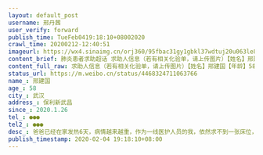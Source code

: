 ```yaml
---
layout: default_post
username: 邢丹茜
user_verify: forward
publish_time: TueFeb0419:18:10+08002020
crawl_time: 20200212-12:40:51
imageurl: https://wx4.sinaimg.cn/orj360/95fbac31gy1gbkl37wdtuj20u063le85.jpg
content_brief: 肺炎患者求助超话 求助人信息（若有相关化验单，请上传图片）【姓名】邢建国【年龄】58【所在城市】武汉【所在小区、社区】保利新武昌【患病时间】2020.1.26【联系方式】●●●【其他紧急联系人】●●●【病情描述】爸爸已经在家发热6天，病情越来越重，作为一线医护人员的我， ...全文
content_full_raw: 求助人信息（若有相关化验单，请上传图片）【姓名】邢建国【年龄】58【所在城市】武汉【所在小区、社区】保利新武昌【患病时间】2020.1.26【联系方式】●●●【其他紧急联系人】●●●【病情描述】爸爸已经在家发热6天，病情越来越重，作为一线医护人员的我，依然求不到一张床位，请大家帮帮我武汉
status_url: https://m.weibo.cn/status/4468324711063766
name_: 邢建国
age_: 58
city_: 武汉
address_: 保利新武昌
since_: 2020.1.26
tel_: ●●●
tel2_: ●●●
desc_: 爸爸已经在家发热6天，病情越来越重，作为一线医护人员的我，依然求不到一张床位，请大家帮帮我武汉
publish_timestamp: 2020-02-04 19:18:10+08:00
---
```

